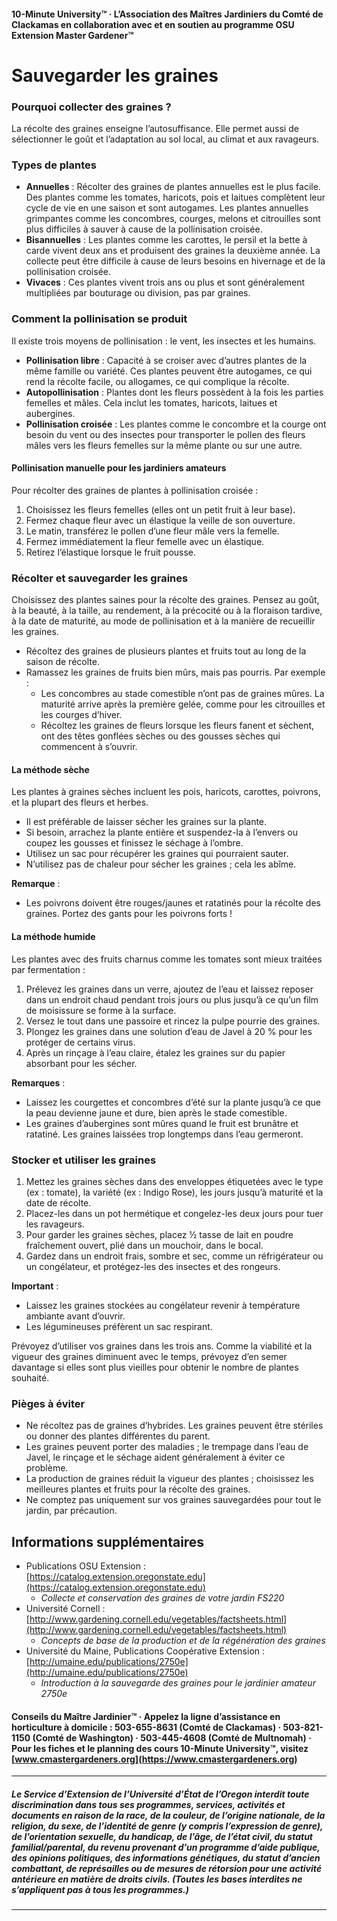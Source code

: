 #### 10-Minute University™ · L’Association des Maîtres Jardiniers du Comté de Clackamas en collaboration avec et en soutien au programme OSU Extension Master Gardener™

# Sauvegarder les graines

### Pourquoi collecter des graines ?
La récolte des graines enseigne l’autosuffisance. Elle permet aussi de sélectionner le goût et l’adaptation au sol local, au climat et aux ravageurs.

### Types de plantes

- **Annuelles** : Récolter des graines de plantes annuelles est le plus facile. Des plantes comme les tomates, haricots, pois et laitues complètent leur cycle de vie en une saison et sont autogames. Les plantes annuelles grimpantes comme les concombres, courges, melons et citrouilles sont plus difficiles à sauver à cause de la pollinisation croisée.
- **Bisannuelles** : Les plantes comme les carottes, le persil et la bette à carde vivent deux ans et produisent des graines la deuxième année. La collecte peut être difficile à cause de leurs besoins en hivernage et de la pollinisation croisée.
- **Vivaces** : Ces plantes vivent trois ans ou plus et sont généralement multipliées par bouturage ou division, pas par graines.

### Comment la pollinisation se produit

Il existe trois moyens de pollinisation : le vent, les insectes et les humains.

- **Pollinisation libre** : Capacité à se croiser avec d’autres plantes de la même famille ou variété. Ces plantes peuvent être autogames, ce qui rend la récolte facile, ou allogames, ce qui complique la récolte.
- **Autopollinisation** : Plantes dont les fleurs possèdent à la fois les parties femelles et mâles. Cela inclut les tomates, haricots, laitues et aubergines.
- **Pollinisation croisée** : Les plantes comme le concombre et la courge ont besoin du vent ou des insectes pour transporter le pollen des fleurs mâles vers les fleurs femelles sur la même plante ou sur une autre.

#### Pollinisation manuelle pour les jardiniers amateurs

Pour récolter des graines de plantes à pollinisation croisée :

1. Choisissez les fleurs femelles (elles ont un petit fruit à leur base).
2. Fermez chaque fleur avec un élastique la veille de son ouverture.
3. Le matin, transférez le pollen d’une fleur mâle vers la femelle.
4. Fermez immédiatement la fleur femelle avec un élastique.
5. Retirez l’élastique lorsque le fruit pousse.

### Récolter et sauvegarder les graines

Choisissez des plantes saines pour la récolte des graines. Pensez au goût, à la beauté, à la taille, au rendement, à la précocité ou à la floraison tardive, à la date de maturité, au mode de pollinisation et à la manière de recueillir les graines.

- Récoltez des graines de plusieurs plantes et fruits tout au long de la saison de récolte.
- Ramassez les graines de fruits bien mûrs, mais pas pourris. Par exemple :
  - Les concombres au stade comestible n’ont pas de graines mûres. La maturité arrive après la première gelée, comme pour les citrouilles et les courges d’hiver.
  - Récoltez les graines de fleurs lorsque les fleurs fanent et sèchent, ont des têtes gonflées sèches ou des gousses sèches qui commencent à s’ouvrir.

#### La méthode sèche

Les plantes à graines sèches incluent les pois, haricots, carottes, poivrons, et la plupart des fleurs et herbes.

- Il est préférable de laisser sécher les graines sur la plante.
- Si besoin, arrachez la plante entière et suspendez-la à l’envers ou coupez les gousses et finissez le séchage à l’ombre.
- Utilisez un sac pour récupérer les graines qui pourraient sauter.
- N’utilisez pas de chaleur pour sécher les graines ; cela les abîme.

**Remarque** :  
- Les poivrons doivent être rouges/jaunes et ratatinés pour la récolte des graines. Portez des gants pour les poivrons forts !

#### La méthode humide

Les plantes avec des fruits charnus comme les tomates sont mieux traitées par fermentation :

1. Prélevez les graines dans un verre, ajoutez de l’eau et laissez reposer dans un endroit chaud pendant trois jours ou plus jusqu’à ce qu’un film de moisissure se forme à la surface.
2. Versez le tout dans une passoire et rincez la pulpe pourrie des graines.
3. Plongez les graines dans une solution d’eau de Javel à 20 % pour les protéger de certains virus.
4. Après un rinçage à l’eau claire, étalez les graines sur du papier absorbant pour les sécher.

**Remarques** :  
- Laissez les courgettes et concombres d’été sur la plante jusqu’à ce que la peau devienne jaune et dure, bien après le stade comestible.
- Les graines d’aubergines sont mûres quand le fruit est brunâtre et ratatiné. Les graines laissées trop longtemps dans l’eau germeront.

### Stocker et utiliser les graines

1. Mettez les graines sèches dans des enveloppes étiquetées avec le type (ex : tomate), la variété (ex : Indigo Rose), les jours jusqu’à maturité et la date de récolte.
2. Placez-les dans un pot hermétique et congelez-les deux jours pour tuer les ravageurs.
3. Pour garder les graines sèches, placez ½ tasse de lait en poudre fraîchement ouvert, plié dans un mouchoir, dans le bocal.
4. Gardez dans un endroit frais, sombre et sec, comme un réfrigérateur ou un congélateur, et protégez-les des insectes et des rongeurs.

**Important** :  
- Laissez les graines stockées au congélateur revenir à température ambiante avant d’ouvrir.
- Les légumineuses préfèrent un sac respirant.

Prévoyez d’utiliser vos graines dans les trois ans. Comme la viabilité et la vigueur des graines diminuent avec le temps, prévoyez d’en semer davantage si elles sont plus vieilles pour obtenir le nombre de plantes souhaité.

### Pièges à éviter

- Ne récoltez pas de graines d’hybrides. Les graines peuvent être stériles ou donner des plantes différentes du parent.
- Les graines peuvent porter des maladies ; le trempage dans l’eau de Javel, le rinçage et le séchage aident généralement à éviter ce problème.
- La production de graines réduit la vigueur des plantes ; choisissez les meilleures plantes et fruits pour la récolte des graines.
- Ne comptez pas uniquement sur vos graines sauvegardées pour tout le jardin, par précaution.

## Informations supplémentaires

- Publications OSU Extension : [https://catalog.extension.oregonstate.edu](https://catalog.extension.oregonstate.edu)  
  - *Collecte et conservation des graines de votre jardin FS220*
- Université Cornell : [http://www.gardening.cornell.edu/vegetables/factsheets.html](http://www.gardening.cornell.edu/vegetables/factsheets.html)  
  - *Concepts de base de la production et de la régénération des graines*
- Université du Maine, Publications Coopérative Extension : [http://umaine.edu/publications/2750e](http://umaine.edu/publications/2750e)  
  - *Introduction à la sauvegarde des graines pour le jardinier amateur 2750e*

#### Conseils du Maître Jardinier™ · Appelez la ligne d’assistance en horticulture à domicile : 503-655-8631 (Comté de Clackamas) · 503-821-1150 (Comté de Washington) · 503-445-4608 (Comté de Multnomah) · Pour les fiches et le planning des cours 10-Minute University™, visitez [www.cmastergardeners.org](https://www.cmastergardeners.org)

---

##### Le Service d’Extension de l’Université d’État de l’Oregon interdit toute discrimination dans tous ses programmes, services, activités et documents en raison de la race, de la couleur, de l’origine nationale, de la religion, du sexe, de l’identité de genre (y compris l’expression de genre), de l’orientation sexuelle, du handicap, de l’âge, de l’état civil, du statut familial/parental, du revenu provenant d’un programme d’aide publique, des opinions politiques, des informations génétiques, du statut d’ancien combattant, de représailles ou de mesures de rétorsion pour une activité antérieure en matière de droits civils. (Toutes les bases interdites ne s’appliquent pas à tous les programmes.)
---
